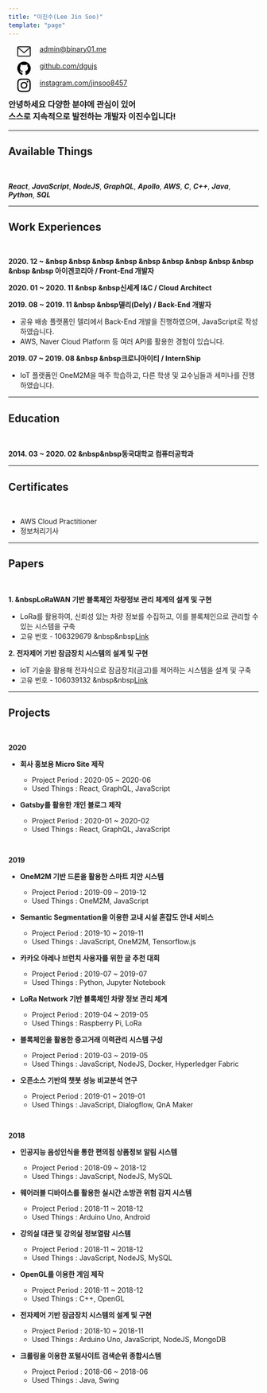 ```yaml
---
title: "이진수(Lee Jin Soo)"
template: "page"
---
```


<img src="../../static/icons/email.svg" width="27px" align="left" hspace= "18">
<a href="mailto:admin@binary01.me">admin@binary01.me</a><br/><br/>
<img src="../../static/icons/github.svg" width="27px" align="left" hspace= "18">
<a href="https://github.com/dgujs">github.com/dgujs</a><br/><br/>
<img src="../../static/icons/instagram.svg" width="27px" align="left" hspace= "18">
<a href="https://instagram.com/jinsoo8457">instagram.com/jinsoo8457</a><br/>

### 안녕하세요 다양한 분야에 관심이 있어<br/> 스스로 지속적으로 발전하는 개발자 이진수입니다!

---

## Available Things

<br/>

___React___, ___JavaScript___, ___NodeJS___, ___GraphQL___, ___Apollo___, ___AWS___, ___C___, ___C++___,  ___Java___, ___Python___, ___SQL___

---

## Work Experiences

<br/>

**2020. 12 ~ &nbsp &nbsp &nbsp &nbsp &nbsp &nbsp &nbsp &nbsp &nbsp &nbsp &nbsp 아이겐코리아 / Front-End 개발자**

**2020. 01 ~ 2020. 11 &nbsp &nbsp신세계 I&C / Cloud Architect**

**2019. 08 ~ 2019. 11 &nbsp &nbsp델리(Dely) / Back-End 개발자**

- 공유 배송 플랫폼인 델리에서 Back-End 개발을 진행하였으며, JavaScript로 작성하였습니다.
- AWS, Naver Cloud Platform 등 여러 API를 활용한 경험이 있습니다.

**2019. 07 ~ 2019. 08 &nbsp &nbsp크로니아이티 / InternShip**

- IoT 플랫폼인 OneM2M을 매주 학습하고, 다른 학생 및 교수님들과 세미나를 진행하였습니다.

---

## Education

<br/>

**2014. 03 ~ 2020. 02 &nbsp&nbsp동국대학교 컴퓨터공학과**

---

## Certificates

<br/>

* AWS Cloud Practitioner
* 정보처리기사

---

## Papers

<br/>

**1. &nbspLoRaWAN 기반 블록체인 차량정보 관리 체계의 설계 및 구현**
- LoRa를 활용하여, 신뢰성 있는 차량 정보를 수집하고, 이를 블록체인으로 관리할 수 있는 시스템을 구축
- 고유 번호 - 106329679 &nbsp&nbsp[Link](http://www.riss.kr/search/detail/DetailView.do?p_mat_type=1a0202e37d52c72d&control_no=ff3fa5ed2256b1546aae8a972f9116fb)

**2. 전자제어 기반 잠금장치 시스템의 설계 및 구현**
- IoT 기술을 활용해 전자식으로 잠금장치(금고)를 제어하는 시스템을 설계 및 구축
- 고유 번호 - 106039132 &nbsp&nbsp[Link](http://www.riss.kr/search/detail/DetailView.do?p_mat_type=1a0202e37d52c72d&control_no=fa8c22c6df2c09d94884a65323211ff0)

<!--금고(o), lora1(한국정보)(o),lora2(국제),lora3(scopus),종설(1(국내),2(국제))  -->

---

## Projects

<br/>

**2020**
- **회사 홍보용 Micro Site 제작**
    - Project Period : 2020-05 ~ 2020-06
    - Used Things : React, GraphQL, JavaScript
  
- **Gatsby를 활용한 개인 블로그 제작**
    - Project Period : 2020-01 ~ 2020-02
    - Used Things : React, GraphQL, JavaScript

<br/>

**2019**
- **OneM2M 기반 드론을 활용한 스마트 치안 시스템**
    - Project Period : 2019-09 ~ 2019-12
    - Used Things : OneM2M, JavaScript

- **Semantic Segmentation을 이용한 교내 시설 혼잡도 안내 서비스**
    -  Project Period : 2019-10 ~ 2019-11
    -  Used Things : JavaScript, OneM2M, Tensorflow.js

- **카카오 아레나 브런치 사용자를 위한 글 추천 대회**
    -  Project Period : 2019-07 ~ 2019-07
    -  Used Things : Python, Jupyter Notebook
  
- **LoRa Network 기반 블록체인 차량 정보 관리 체계**
    -  Project Period : 2019-04 ~ 2019-05
    -  Used Things : Raspberry Pi, LoRa
  
- **블록체인을 활용한 중고거래 이력관리 시스템 구성**
    -  Project Period : 2019-03 ~ 2019-05
    -  Used Things : JavaScript, NodeJS, Docker, Hyperledger Fabric

- **오픈소스 기반의 챗봇 성능 비교분석 연구**
    -  Project Period : 2019-01 ~ 2019-01
    -  Used Things : JavaScript, Dialogflow, QnA Maker

<br/>

**2018**
- **인공지능 음성인식을 통한 편의점 상품정보 알림 시스템**
    -  Project Period : 2018-09 ~ 2018-12
    -  Used Things : JavaScript, NodeJS, MySQL

- **웨어러블 디바이스를 활용한 실시간 소방관 위험 감지 시스템**
    -  Project Period : 2018-11 ~ 2018-12
    -  Used Things : Arduino Uno, Android

- **강의실 대관 및 강의실 정보열람 시스템**
    -  Project Period : 2018-11 ~ 2018-12
    -  Used Things : JavaScript, NodeJS, MySQL

- **OpenGL를 이용한 게임 제작**
    -  Project Period : 2018-11 ~ 2018-12
    -  Used Things : C++, OpenGL

- **전자제어 기반 잠금장치 시스템의 설계 및 구현**
    -  Project Period : 2018-10 ~ 2018-11
    -  Used Things : Arduino Uno, JavaScript, NodeJS, MongoDB

- **크롤링을 이용한 포털사이트 검색순위 종합시스템**
    -  Project Period : 2018-06 ~ 2018-06
    -  Used Things : Java, Swing


